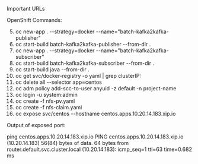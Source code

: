 
Important URLs

OpenShift Commands:

5.  oc new-app . --strategy=docker --name="batch-kafka2kafka-publisher"
6.  oc start-build batch-kafka2kafka-publisher  --from-dir .
7.  oc new-app . --strategy=docker --name="batch-kafka2kafka-subscriber"
8.  oc start-build batch-kafka2kafka-subscriber  --from-dir .
9.  oc start-build java --from-dir .
10. oc get svc/docker-registry -o yaml | grep clusterIP:
11. oc delete all --selector app=centos
12. oc adm policy add-scc-to-user anyuid -z default -n project-name
13. oc login -u system:admin
14. oc create -f nfs-pv.yaml
15. oc create -f nfs-claim.yaml
16. oc expose svc/centos --hostname centos.apps.10.20.14.183.xip.io

Output of exposed port:

ping  centos.apps.10.20.14.183.xip.io
PING centos.apps.10.20.14.183.xip.io (10.20.14.183) 56(84) bytes of data.
64 bytes from router.default.svc.cluster.local (10.20.14.183): icmp_seq=1 ttl=63 time=0.682 ms






